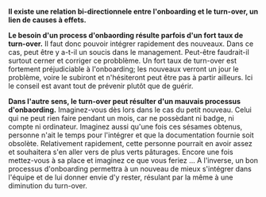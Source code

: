 **Il existe une relation bi-directionnele entre l'onboarding et le turn-over, un lien de causes à effets.**

**Le besoin d'un process d'onbaording résulte parfois d'un fort taux de turn-over.** Il faut donc pouvoir intégrer
rapidement des nouveaux.
Dans ce cas, peut être y a-t-il un soucis dans le management. Peut-être faudrait-il surtout cerner et corriger ce probblème.
Un fort taux de turn-over est fortement préjudiciable à l'onboarding; les nouveaux verront un jour le problème, voire le
subiront et n'hésiteront peut être pas à partir ailleurs. Ici le conseil est avant tout de prévenir plutôt que de guérir.

**Dans l'autre sens, le turn-over peut résulter d'un mauvais processus d'onbaording.**
Imaginez-vous dès lors dans le cas du petit nouveau. Celui qui ne peut rien faire pendant un mois, car ne possèdant ni
badge, ni compte ni ordinateur. Imaginez aussi qu'une fois ces sésames obtenus, personne n'ait le temps pour l'intégrer
et que la documentation fournie soit obsolète.
Relativement rapidement, cette personne pourrait en avoir assez et souhaitera s'en aller vers de plus verts pâturages.
Encore une fois mettez-vous à sa place et imaginez ce que vous feriez ...
A l'inverse, un bon processus d'onboarding permettra à un nouveau de mieux s'intégrer dans l'équipe et de lui donner envie
d'y rester, résulant par la même à une diminution du turn-over.

